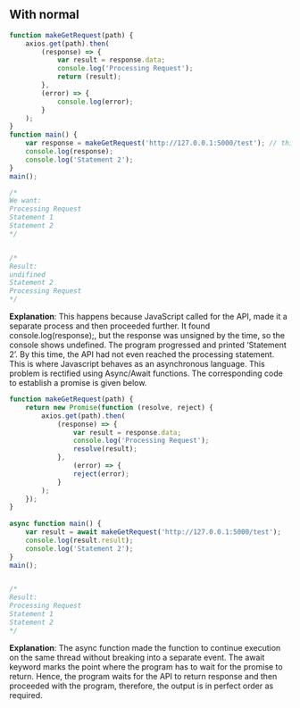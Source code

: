 ## With normal

```js
function makeGetRequest(path) {
    axios.get(path).then(
        (response) => {
            var result = response.data;
            console.log('Processing Request');
            return (result);
        },
        (error) => {
            console.log(error);
        }
    );
}
function main() {
    var response = makeGetRequest('http://127.0.0.1:5000/test'); // this api will return "Statement 1" text
    console.log(response);
    console.log('Statement 2');
}
main();

/*
We want:
Processing Request
Statement 1
Statement 2
*/


/*
Result:
undifined
Statement 2
Processing Request
*/
```

**Explanation**: This happens because JavaScript called for the API, made it a separate process and then proceeded further. It found console.log(response);, but the response was unsigned by the time, so the console shows undefined. The program progressed and printed ‘Statement 2’. By this time, the API had not even reached the processing statement. This is where Javascript behaves as an asynchronous language. This problem is rectified using Async/Await functions. The corresponding code to establish a promise is given below.


```js
function makeGetRequest(path) {
    return new Promise(function (resolve, reject) {
        axios.get(path).then(
            (response) => {
                var result = response.data;
                console.log('Processing Request');
                resolve(result);
            },
                (error) => {
                reject(error);
            }
        );
    });
}
  
async function main() {
    var result = await makeGetRequest('http://127.0.0.1:5000/test');
    console.log(result.result);
    console.log('Statement 2');
}
main();


/*
Result:
Processing Request
Statement 1
Statement 2
*/
```

**Explanation**: The async function made the function to continue execution on the same thread without breaking into a separate event. The await keyword marks the point where the program has to wait for the promise to return. Hence, the program waits for the API to return response and then proceeded with the program, therefore, the output is in perfect order as required.


